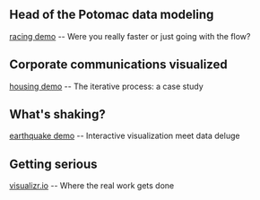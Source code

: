 
## Head of the Potomac data modeling

[racing demo](http://pbogden.com/racing) -- Were you really faster or just going with the flow?

## Corporate communications visualized

[housing demo](http://pbogden.com/single) -- The iterative process: a case study

## What's shaking?

[earthquake demo](http://pbogden.com/shake) -- Interactive visualization meet data deluge

## Getting serious

[visualizr.io](http://visualizr.io) -- Where the real work gets done
